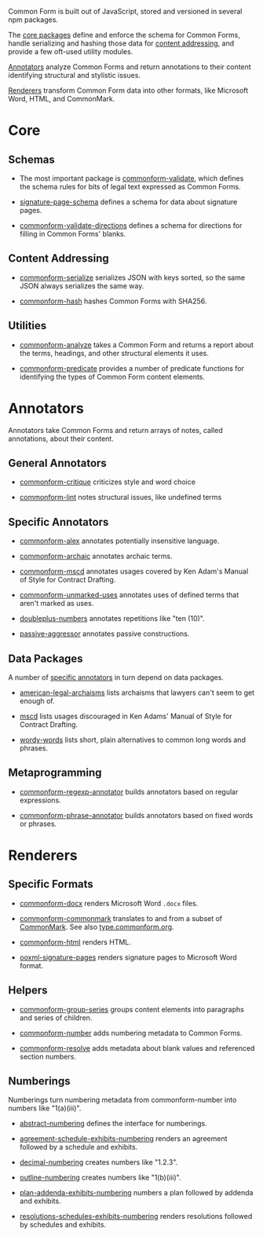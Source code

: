 Common Form is built out of JavaScript, stored and versioned in several npm packages.

The [core packages](#core) define and enforce the schema for Common Forms, handle serializing and hashing those data for [content addressing](https://en.wikipedia.org/wiki/Content-addressable_storage), and provide a few oft-used utility modules.

[Annotators](#annotators) analyze Common Forms and return annotations to their content identifying structural and stylistic issues.

[Renderers](#renderers) transform Common Form data into other formats, like Microsoft Word, HTML, and CommonMark.

# Core

## Schemas

- The most important package is [commonform-validate](https://www.npmjs.com/package/commonform-validate), which defines the schema rules for bits of legal text expressed as Common Forms.

- [signature-page-schema](https://www.npmjs.com/package/signature-page-schema) defines a schema for data about signature pages.

- [commonform-validate-directions](https://www.npmjs.com/package/commonform-validate-directions) defines a schema for directions for filling in Common Forms' blanks.

## Content Addressing

- [commonform-serialize](https://www.npmjs.com/package/commonform-serialize) serializes JSON with keys sorted, so the same JSON always serializes the same way.

- [commonform-hash](https://www.npmjs.com/package/commonform-hash) hashes Common Forms with SHA256.

## Utilities

- [commonform-analyze](https://www.npmjs.com/package/commonform-analyze) takes a Common Form and returns a report about the terms, headings, and other structural elements it uses.

- [commonform-predicate](https://www.npmjs.com/package/commonform-predicate) provides a number of predicate functions for identifying the types of Common Form content elements.

# Annotators

Annotators take Common Forms and return arrays of notes, called annotations, about their content.

## General Annotators

- [commonform-critique](https://www.npmjs.com/package/commonform-critique) criticizes style and word choice

- [commonform-lint](https://www.npmjs.com/package/commonform-lint) notes structural issues, like undefined terms

## Specific Annotators

- [commonform-alex](https://www.npmjs.com/package/commonform-alex) annotates potentially insensitive language.

- [commonform-archaic](https://www.npmjs.com/package/commonform-archaic) annotates archaic terms.

- [commonform-mscd](https://www.npmjs.com/package/commonform-mscd) annotates usages covered by Ken Adam's Manual of Style for Contract Drafting.

- [commonform-unmarked-uses](https://www.npmjs.com/package/commonform-unmarked-uses) annotates uses of defined terms that aren't marked as uses.

- [doubleplus-numbers](https://www.npmjs.com/package/doubleplus-numbers) annotates repetitions like "ten (10)".

- [passive-aggressor](https://www.npmjs.com/package/passive-aggressor) annotates passive constructions.

## Data Packages

A number of [specific annotators](#specific-annotators) in turn depend on data packages.

- [american-legal-archaisms](https://www.npmjs.com/package/american-legal-archaisms) lists archaisms that lawyers can't seem to get enough of.

- [mscd](https://www.npmjs.com/package/mscd) lists usages discouraged in Ken Adams' Manual of Style for Contract Drafting.

- [wordy-words](https://www.npmjs.com/package/wordy-words) lists short, plain alternatives to common long words and phrases.

## Metaprogramming

- [commonform-regexp-annotator](https://www.npmjs.com/package/commonform-regexp-annotator) builds annotators based on regular expressions.

- [commonform-phrase-annotator](https://www.npmjs.com/package/commonform-phrase-annotator) builds annotators based on fixed words or phrases.

# Renderers

## Specific Formats

- [commonform-docx](https://www.npmjs.com/package/commonform-docx) renders Microsoft Word `.docx` files.

- [commonform-commonmark](https://www.npmjs.com/package/commonform-commonmark) translates to and from a subset of [CommonMark](https://commonmark.org/).  See also [type.commonform.org](https://type.commonform.org).

- [commonform-html](https://www.npmjs.com/package/commonform-html) renders HTML.

- [ooxml-signature-pages](https://www.npmjs.com/package/ooxml-signature-pages) renders signature pages to Microsoft Word format.

## Helpers

- [commonform-group-series](https://www.npmjs.com/package/commonform-group-series) groups content elements into paragraphs and series of children.

- [commonform-number](https://www.npmjs.com/package/commonform-number) adds numbering metadata to Common Forms.

- [commonform-resolve](https://www.npmjs.com/package/commonform-resolve) adds metadata about blank values and referenced section numbers.

## Numberings

Numberings turn numbering metadata from commonform-number into numbers like "1(a)(iii)".

- [abstract-numbering](https://www.npmjs.com/package/abstract-numbering) defines the interface for numberings.

- [agreement-schedule-exhibits-numbering](https://www.npmjs.com/package/agreement-schedule-exhibits-numbering) renders an agreement followed by a schedule and exhibits.

- [decimal-numbering](https://www.npmjs.com/package/decimal-numbering) creates numbers like "1.2.3".

- [outline-numbering](https://www.npmjs.com/package/outline-numbering) creates numbers like "1(b)(iii)".

- [plan-addenda-exhibits-numbering](https://www.npmjs.com/package/plan-addenda-exhibits-numbering) numbers a plan followed by addenda and exhibits.

- [resolutions-schedules-exhibits-numbering](https://www.npmjs.com/package/resolutions-schedules-exhibits-numbering) renders resolutions followed by schedules and exhibits.
